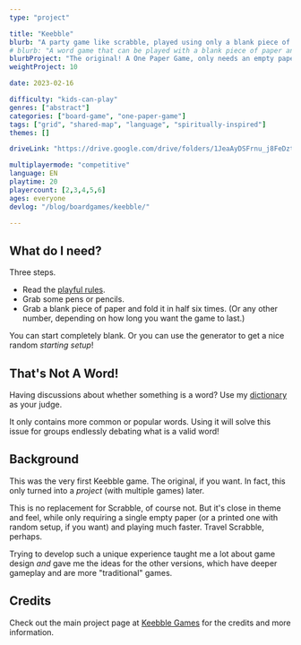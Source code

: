 ```yaml
---
type: "project"

title: "Keebble"
blurb: "A party game like scrabble, played using only a blank piece of paper. It's free, and it's faster."
# blurb: "A word game that can be played with a blank piece of paper and a pen. Like Scrabble, but it doesn't take three hours and a big board."
blurbProject: "The original! A One Paper Game, only needs an empty paper and some pens, plays quickly and simply."
weightProject: 10

date: 2023-02-16

difficulty: "kids-can-play"
genres: ["abstract"]
categories: ["board-game", "one-paper-game"]
tags: ["grid", "shared-map", "language", "spiritually-inspired"]
themes: []

driveLink: "https://drive.google.com/drive/folders/1JeaAyDSFrnu_j8FeDztXyKyhUlNMPoKe"

multiplayermode: "competitive"
language: EN
playtime: 20
playercount: [2,3,4,5,6]
ages: everyone
devlog: "/blog/boardgames/keebble/"

---
```




## What do I need?

Three steps.
* Read the [playful rules](rules). 
* Grab some pens or pencils.
* Grab a blank piece of paper and fold it in half six times. (Or any other number, depending on how long you want the game to last.)

You can start completely blank. Or you can use the generator to get a nice random _starting setup_!

## That's Not A Word!

Having discussions about whether something is a word? Use my [dictionary](/tools/dictionary) as your judge.

It only contains more common or popular words. Using it will solve this issue for groups endlessly debating what is a valid word!

## Background

This was the very first Keebble game. The original, if you want. In fact, this only turned into a _project_ (with multiple games) later.

This is no replacement for Scrabble, of course not. But it's close in theme and feel, while only requiring a single empty paper (or a printed one with random setup, if you want) and playing much faster. Travel Scrabble, perhaps. 

Trying to develop such a unique experience taught me a lot about game design _and_ gave me the ideas for the other versions, which have deeper gameplay and are more "traditional" games.

## Credits

Check out the main project page at [Keebble Games](/keebble-games/) for the credits and more information.
